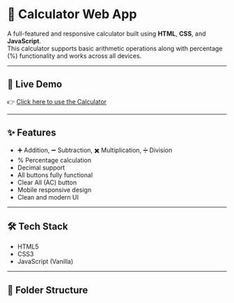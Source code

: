 # 🔢 Calculator Web App

A full-featured and responsive calculator built using **HTML**, **CSS**, and **JavaScript**.  
This calculator supports basic arithmetic operations along with percentage (%) functionality and works across all devices.

---

## 🔗 Live Demo

👉 [Click here to use the Calculator](https://coding-by-kimi.github.io/calculator/)

---

## ✨ Features

- ➕ Addition, ➖ Subtraction, ✖️ Multiplication, ➗ Division
- % Percentage calculation
- Decimal support
- All buttons fully functional
- Clear All (AC) button
- Mobile responsive design
- Clean and modern UI

---

## 🛠 Tech Stack

- HTML5  
- CSS3  
- JavaScript (Vanilla)

---

## 📂 Folder Structure


